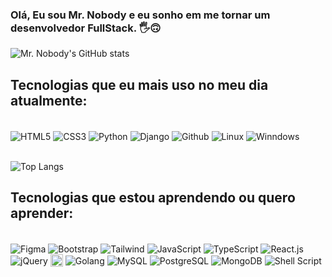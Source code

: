 <!--
**mr-nobody33/mr-nobody33** is a ✨ _special_ ✨ repository because its `README.md` (this file) appears on your GitHub profile.

Here are some ideas to get you started:

- 🔭 I’m currently working on ...
- 🌱 I’m currently learning ...
- 👯 I’m looking to collaborate on ...
- 🤔 I’m looking for help with ...
- 💬 Ask me about ...
- 📫 How to reach me: ...
- 😄 Pronouns: ...
- ⚡ Fun fact: ...
-->


### Olá, Eu sou Mr. Nobody e eu sonho em me tornar um desenvolvedor FullStack. 🖐️🙃

![Mr. Nobody's GitHub stats](https://github-readme-stats.vercel.app/api?username=mr-nobody33&show_icons=true&theme=dark)

## Tecnologias que eu mais uso no meu dia atualmente:

<div style="display: inline_block"><br/>
    <img src="https://img.shields.io/badge/HTML5-E34F26?style=for-the-badge&logo=html5&logoColor=white" alt="HTML5" align="center">
    <img src="https://img.shields.io/badge/CSS3-1572B6?style=for-the-badge&logo=css3&logoColor=white" alt="CSS3" align="center">
    <img src="https://img.shields.io/badge/Python-14354C?style=for-the-badge&logo=python&logoColor=white" alt="Python" align="center">
    <img src="https://img.shields.io/badge/Django-092E20?style=for-the-badge&logo=django&logoColor=white" alt="Django" align="center">
    <img src="https://img.shields.io/badge/GitHub-100000?style=for-the-badge&logo=github&logoColor=white" alt="Github" align="center">
    <img src="https://img.shields.io/badge/Linux-FCC624?style=for-the-badge&logo=linux&logoColor=black" alt="Linux" align="center">
    <img src="https://img.shields.io/badge/Windows-0078D6?style=for-the-badge&logo=windows&logoColor=white" alt="Winndows" align="center">
</div><br>

![Top Langs](https://github-readme-stats.vercel.app/api/top-langs/?username=mr-nobody33&langs_count=8)

## Tecnologias que estou aprendendo ou quero aprender: 
<div style="display: inline_block"><br/>
    <img src="https://img.shields.io/badge/Figma-F24E1E?style=for-the-badge&logo=figma&logoColor=white" alt="Figma" align="center">
    <img src="https://img.shields.io/badge/Bootstrap-563D7C?style=for-the-badge&logo=bootstrap&logoColor=white" alt="Bootstrap" align="center">
    <img src="https://img.shields.io/badge/Tailwind_CSS-38B2AC?style=for-the-badge&logo=tailwind-css&logoColor=white" alt="Tailwind" align="center">
    <img src="https://img.shields.io/badge/JavaScript-F7DF1E?style=for-the-badge&logo=javascript&logoColor=black" alt="JavaScript" align="center">
    <img src="https://img.shields.io/badge/TypeScript-007ACC?style=for-the-badge&logo=typescript&logoColor=white" alt="TypeScript" align="center">
    <img src="https://img.shields.io/badge/React-20232A?style=for-the-badge&logo=react&logoColor=61DAFB" alt="React.js" align="center">
    <img src="https://img.shields.io/badge/jQuery-0769AD?style=for-the-badge&logo=jquery&logoColor=white" alt="jQuery" align="center">
    <img src="https://i.ibb.co/Z2bwX9N/json-5.png" alt="JSON" align="center" height="20px">
    <img src="https://img.shields.io/badge/Go-00ADD8?style=for-the-badge&logo=go&logoColor=white" alt="Golang" align="center">
    <img src="https://img.shields.io/badge/MySQL-00000F?style=for-the-badge&logo=mysql&logoColor=white" alt="MySQL" align="center">
    <img src="https://img.shields.io/badge/PostgreSQL-316192?style=for-the-badge&logo=postgresql&logoColor=white" alt="PostgreSQL" align="center">
    <img src="https://img.shields.io/badge/MongoDB-4EA94B?style=for-the-badge&logo=mongodb&logoColor=white" alt="MongoDB" align="center">
    <img src="https://img.shields.io/badge/Shell_Script-121011?style=for-the-badge&logo=gnu-bash&logoColor=white" alt="Shell Script" align="center">
</div><br>
